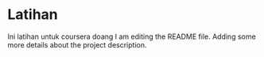 # Latihan
Ini latihan untuk coursera doang
I am editing the README file. Adding some more details about the project description.

